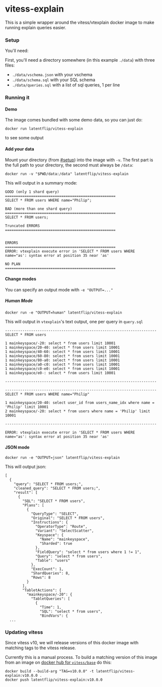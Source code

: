 # vitess-explain

This is a simple wrapper around the vitess/vtexplain docker image to make running explain queries easier. 

### Setup

You'll need:

First, you'll need a directory somewhere (in this example `./data`) with three files:
  - `./data/vschema.json` with your vschema
  - `./data/schema.sql` with your SQL schema
  - `./data/queries.sql` with a list of sql queries, 1 per line


### Running it

#### Demo

The image comes bundled with some demo data, so you can just do:

```
docker run latentflip/vitess-explain
```

to see some output


#### Add your data

Mount your directory (from [#setup](#setup)) into the image with `-v`. The first part is the full path to your directory, the second must always be `/data`:

```
docker run -v "$PWD/data:/data" latentflip/vitess-explain
```

This will output in a summary mode:

```
GOOD (only 1 shard query)
===================================================
SELECT * FROM users WHERE name="Philip";

BAD (more than one shard query)
===================================================
SELECT * FROM users;

Truncated ERRORS
===================================================


ERRORS
===================================================
ERROR: vtexplain execute error in 'SELECT * FROM users WHERE name="as': syntax error at position 35 near 'as'

NO PLAN
===================================================
```

#### Change modes

You can specify an output mode with `-e "OUTPUT=..."`

##### Human Mode

```
docker run -e "OUTPUT=human" latentflip/vitess-explain
```

This will output in `vtexplain`'s text output, one per query in `query.sql`

```
----------------------------------------------------------------------
SELECT * FROM users

1 mainkeyspace/-20: select * from users limit 10001
1 mainkeyspace/20-40: select * from users limit 10001
1 mainkeyspace/40-60: select * from users limit 10001
1 mainkeyspace/60-80: select * from users limit 10001
1 mainkeyspace/80-a0: select * from users limit 10001
1 mainkeyspace/a0-c0: select * from users limit 10001
1 mainkeyspace/c0-e0: select * from users limit 10001
1 mainkeyspace/e0-: select * from users limit 10001

----------------------------------------------------------------------

----------------------------------------------------------------------
SELECT * FROM users WHERE name="Philip"

1 mainkeyspace/20-40: select user_id from users_name_idx where name = 'Philip' limit 10001
2 mainkeyspace/-20: select * from users where name = 'Philip' limit 10001

----------------------------------------------------------------------

ERROR: vtexplain execute error in 'SELECT * FROM users WHERE name="as': syntax error at position 35 near 'as'
```

#### JSON mode

```
docker run -e "OUTPUT=json" latentflip/vitess-explain
```

This will output json:

```
[
  {
    "query": "SELECT * FROM users;",
    "cleaned_query": "SELECT * FROM users;",
    "result": [
      {
        "SQL": "SELECT * FROM users",
        "Plans": [
          {
            "QueryType": "SELECT",
            "Original": "SELECT * FROM users",
            "Instructions": {
              "OperatorType": "Route",
              "Variant": "SelectScatter",
              "Keyspace": {
                "Name": "mainkeyspace",
                "Sharded": true
              },
              "FieldQuery": "select * from users where 1 != 1",
              "Query": "select * from users",
              "Table": "users"
            },
            "ExecCount": 1,
            "ShardQueries": 8,
            "Rows": 8
          }
        ],
        "TabletActions": {
          "mainkeyspace/-20": {
            "TabletQueries": [
              {
                "Time": 1,
                "SQL": "select * from users",
                "BindVars": {
  ...
```

### Updating vitess

Since vitess v10, we will release versions of this docker image with matching tags to the vitess release.

Currently this is a manual process. To build a matching version of this image from an image on [docker hub for `vitess/base`](https://hub.docker.com/r/vitess/base/tags?page=1&ordering=last_updated) do this:


```
docker build --build-arg "TAG=v10.0.0" -t latentflip/vitess-explain:v10.0.0 .
docker push latentflip/vitess-explain:v10.0.0
```
